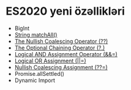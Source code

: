 # ES2020 yeni özəllikləri

- BigInt
- [String matchAll()](/String/README.md)
- [The Nullish Coalescing Operator (??)](/Giriş/README.md)
- [The Optional Chaining Operator (?.)](/Giriş/README.md)
- [Logical AND Assignment Operator (&&=)](/Giriş/README.md)
- [Logical OR Assignment (||=)](/Giriş/README.md)
- [Nullish Coalescing Assignment (??=)](/Giriş/README.md)
- Promise.allSettled()
- Dynamic Import
